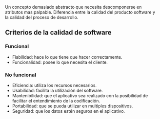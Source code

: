 Un concepto demasiado abstracto que necesita descomponerse en atributos mas palpable. 
Diferencia entre la calidad del producto software y la calidad del proceso de desarrollo.


## Criterios de la calidad de software
### Funcional
- Fiabilidad: hace lo que tiene que hacer correctamente.
- Funcionalidad: posee lo que necesita el cliente.
### No funcional
- Eficiencia: utiliza los recursos necesarios.
- Usabilidad: facilita la utilización del software.
- Mantenibilidad: que el aplicativo sea realizado con la posibilidad de facilitar el entendimiento de la codificación.
- Portabilidad: que se pueda utilizar en multiples dispositivos.
- Seguridad: que los datos estén seguros en el aplicativo.
